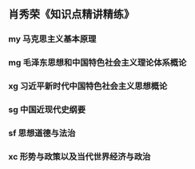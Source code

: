 ## 肖秀荣《知识点精讲精练》

### my 马克思主义基本原理

### mg 毛泽东思想和中国特色社会主义理论体系概论

### xg 习近平新时代中国特色社会主义思想概论

### sg 中国近现代史纲要

### sf 思想道德与法治

### xc 形势与政策以及当代世界经济与政治